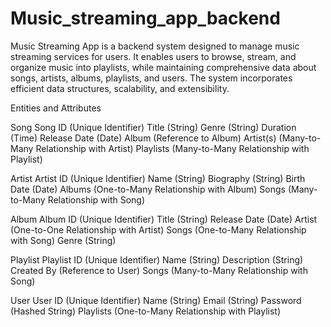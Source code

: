 # Music_streaming_app_backend
Music Streaming App  is a backend system designed to manage music streaming services for users. It enables users to browse, stream, and organize music into playlists, while maintaining comprehensive data about songs, artists, albums, playlists, and users. The system incorporates efficient data structures, scalability, and extensibility.

Entities and Attributes

Song Song ID (Unique Identifier) Title (String) Genre (String) Duration (Time) Release Date (Date) Album (Reference to Album) Artist(s) (Many-to-Many Relationship with Artist) Playlists (Many-to-Many Relationship with Playlist)

Artist Artist ID (Unique Identifier) Name (String) Biography (String) Birth Date (Date) Albums (One-to-Many Relationship with Album) Songs (Many-to-Many Relationship with Song)

Album Album ID (Unique Identifier) Title (String) Release Date (Date) Artist (One-to-One Relationship with Artist) Songs (One-to-Many Relationship with Song) Genre (String)

Playlist Playlist ID (Unique Identifier) Name (String) Description (String) Created By (Reference to User) Songs (Many-to-Many Relationship with Song)

User User ID (Unique Identifier) Name (String) Email (String) Password (Hashed String) Playlists (One-to-Many Relationship with Playlist)
